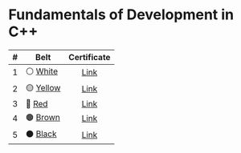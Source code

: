 # Fundamentals of Development in C++

| #   | Belt                                                                                                                 |                                                                 Certificate                                                                 |
|-----|----------------------------------------------------------------------------------------------------------------------|:-------------------------------------------------------------------------------------------------------------------------------------------:|
| 1   | ⚪ [White](https://github.com/SerhiiOryshych/Fundamentals-of-Development-in-CPlusPlus/tree/main/1.%20White%20Belt)    |                                     [Link](https://coursera.org/share/89edcf678ab5a97abadebb89c788b7e6)                                     |
| 2   | 🟡 [Yellow](https://github.com/SerhiiOryshych/Fundamentals-of-Development-in-CPlusPlus/tree/main/2.%20Yellow%20Belt) | [Link](https://github.com/SerhiiOryshych/Fundamentals-of-Development-in-CPlusPlus/blob/main/2.%20Yellow%20Belt/certificate_yellow_belt.pdf) |
| 3   | 🔴 [Red](https://github.com/SerhiiOryshych/Fundamentals-of-Development-in-CPlusPlus/tree/main/3.%20Red%20Belt)       |    [Link](https://github.com/SerhiiOryshych/Fundamentals-of-Development-in-CPlusPlus/blob/main/3.%20Red%20Belt/certificate_red_belt.pdf)    |
| 4   | 🟤 [Brown](https://github.com/SerhiiOryshych/Fundamentals-of-Development-in-CPlusPlus/tree/main/4.%20Brown%20Belt)   |  [Link](https://github.com/SerhiiOryshych/Fundamentals-of-Development-in-CPlusPlus/blob/main/4.%20Brown%20Belt/certificate_brown_belt.pdf)  |
| 5   | ⚫ [Black](https://github.com/SerhiiOryshych/Fundamentals-of-Development-in-CPlusPlus/tree/main/5.%20Black%20Belt)    |  [Link](https://github.com/SerhiiOryshych/Fundamentals-of-Development-in-CPlusPlus/blob/main/5.%20Black%20Belt/certificate_black_belt.pdf)  |
